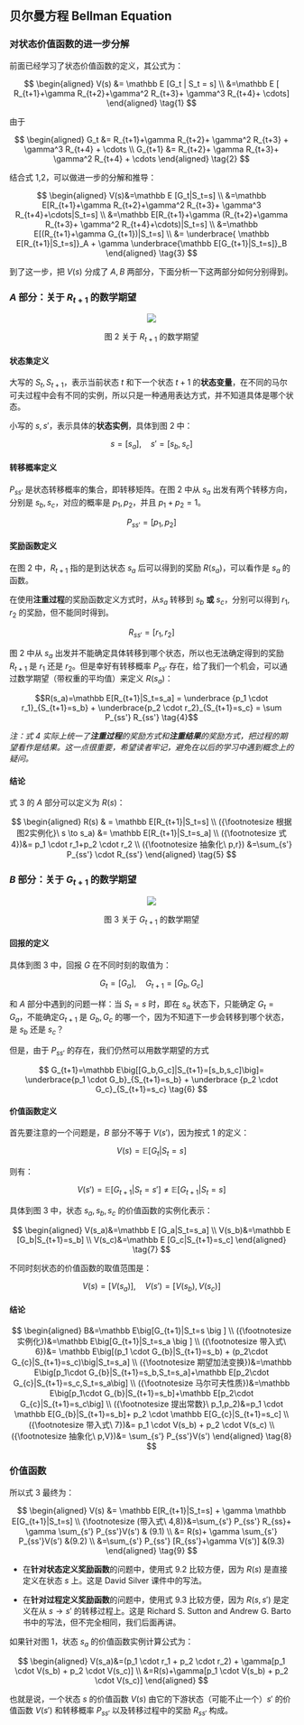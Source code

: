 
## 贝尔曼方程 Bellman Equation

### 对状态价值函数的进一步分解

前面已经学习了状态价值函数的定义，其公式为：

$$
\begin{aligned}
V(s) &= \mathbb E [G_t | S_t = s]
\\
&=\mathbb E [ R_{t+1}+\gamma R_{t+2}+\gamma^2 R_{t+3}+ \gamma^3 R_{t+4}+ \cdots]
\end{aligned}
\tag{1}
$$

由于

$$
\begin{aligned}
G_t &= R_{t+1}+\gamma R_{t+2}+ \gamma^2 R_{t+3} + \gamma^3 R_{t+4} + \cdots
\\
G_{t+1} &= R_{t+2}+ \gamma R_{t+3}+ \gamma^2 R_{t+4} + \cdots
\end{aligned}
\tag{2}
$$


结合式 1,2，可以做进一步的分解和推导：

$$
\begin{aligned}
V(s)&=\mathbb E [G_t|S_t=s]
\\
&=\mathbb E[R_{t+1}+\gamma R_{t+2}+\gamma^2 R_{t+3}+ \gamma^3 R_{t+4}+\cdots|S_t=s]
\\
&=\mathbb E[R_{t+1}+\gamma (R_{t+2}+\gamma R_{t+3}+ \gamma^2 R_{t+4}+\cdots)|S_t=s]
\\
&=\mathbb E[(R_{t+1}+\gamma G_{t+1})|S_t=s]
\\
&= \underbrace{ \mathbb E[R_{t+1}|S_t=s]}_A + \gamma \underbrace{\mathbb E[G_{t+1}|S_t=s]}_B
\end{aligned}
\tag{3}
$$

到了这一步，把 $V(s)$ 分成了 $A,B$ 两部分，下面分析一下这两部分如何分别得到。


### $A$ 部分：关于 $R_{t+1}$ 的数学期望

<center>
<img src="./img/Bellman-Rs.png">

图 2 关于 $R_{t+1}$ 的数学期望
</center>

#### 状态集定义

大写的 $S_t,S_{t+1}$，表示当前状态 $t$ 和下一个状态 $t+1$ 的**状态变量**，在不同的马尔可夫过程中会有不同的实例，所以只是一种通用表达方式，并不知道具体是哪个状态。

小写的 $s,s'$，表示具体的**状态实例**，具体到图 2 中：

$$
s = [s_a], \quad s' = [s_b,s_c]
$$


#### 转移概率定义

$P_{ss'}$ 是状态转移概率的集合，即转移矩阵。在图 2 中从 $s_a$ 出发有两个转移方向，分别是 $s_b,s_c$，对应的概率是 $p_1,p_2$，并且 $p_1+p_2=1$。

$$P_{ss'}=[p_1,p_2]$$

#### 奖励函数定义

在图 2 中，$R_{t+1}$ 指的是到达状态 $s_a$ 后可以得到的奖励 $R(s_a)$，可以看作是 $s_a$ 的函数。

在使用**注重过程**的奖励函数定义方式时，从$s_a$ 转移到 $s_b$ **或** $s_c$，分别可以得到 $r_1,r_2$ 的奖励，但不能同时得到。

$$
R_{ss'}=[r_1,r_2]
$$

图 2 中从 $s_a$ 出发并不能确定具体转移到哪个状态，所以也无法确定得到的奖励 $R_{t+1}$ 是 $r_1$ 还是 $r_2$。但是幸好有转移概率 $P_{ss'}$ 存在，给了我们一个机会，可以通过数学期望（带权重的平均值）来定义 $R(s_a)$：

$$R(s_a)=\mathbb E[R_{t+1}|S_t=s_a] = \underbrace {p_1 \cdot r_1}_{S_{t+1}=s_b} + \underbrace{p_2 \cdot r_2}_{S_{t+1}=s_c} = \sum P_{ss'} R_{ss'} \tag{4}$$

*注：式 4 实际上统一了**注重过程**的奖励方式和**注重结果**的奖励方式，把过程的期望看作是结果。这一点很重要，希望读者牢记，避免在以后的学习中遇到概念上的疑问。*

#### 结论

式 3 的 $A$ 部分可以定义为 $R(s)$：

$$
\begin{aligned}
R(s) & = \mathbb E[R_{t+1}|S_t=s]
\\
({\footnotesize 根据图2实例化}\ s \to s_a) &= \mathbb E[R_{t+1}|S_t=s_a]
\\
({\footnotesize 式4})&= p_1 \cdot  r_1+p_2 \cdot r_2 
\\
({\footnotesize 抽象化\ p,r}) &=\sum_{s'} P_{ss'} \cdot R_{ss'}
\end{aligned}
\tag{5}
$$

### $B$ 部分：关于 $G_{t+1}$ 的数学期望

<center>
<img src="./img/Bellman-G.png">

图 3 关于 $G_{t+1}$ 的数学期望
</center>

#### 回报的定义

具体到图 3 中，回报 $G$ 在不同时刻的取值为：

$$
G_t=[G_a],\quad G_{t+1}=[G_b,G_c]
$$

和 $A$ 部分中遇到的问题一样：当 $S_t=s$ 时，即在 $s_a$ 状态下，只能确定 $G_{t}=G_a$，不能确定$G_{t+1}$ 是 $G_b,G_c$ 的哪一个，因为不知道下一步会转移到哪个状态，是 $s_b$ 还是 $s_c$？

但是，由于 $P_{ss'}$ 的存在，我们仍然可以用数学期望的方式

$$
G_{t+1}=\mathbb E\big[[G_b,G_c]|S_{t+1}=[s_b,s_c]\big]= \underbrace{p_1 \cdot G_b}_{S_{t+1}=s_b} + \underbrace {p_2 \cdot G_c}_{S_{t+1}=s_c} \tag{6}
$$


#### 价值函数定义

首先要注意的一个问题是，$B$ 部分不等于 $V(s')$，因为按式 1 的定义：

$$
V(s) = \mathbb E [G_t | S_t = s]
$$

则有：

$$
V(s') = \mathbb E [G_{t+1} | S_t = s']\ne \mathbb E[G_{t+1}|S_t=s]
$$

具体到图 3 中，状态 $s_a, s_b, s_c$ 的价值函数的实例化表示：

$$
\begin{aligned}
V(s_a)&=\mathbb E [G_a|S_t=s_a] 
\\
V(s_b)&=\mathbb E [G_b|S_{t+1}=s_b] 
\\
V(s_c)&=\mathbb E [G_c|S_{t+1}=s_c]
\end{aligned}
\tag{7}
$$

不同时刻状态的价值函数的取值范围是：

$$
V(s)=[V(s_a)], \quad V(s')=[V(s_b),V(s_c)]
$$

#### 结论



$$
\begin{aligned}
B&=\mathbb E\big[G_{t+1}|S_t=s \big ] 
\\
({\footnotesize 实例化})&=\mathbb E\big[G_{t+1}|S_t=s_a \big ] 
\\
({\footnotesize 带入式\ 6})&= \mathbb E\big[(p_1 \cdot G_{b}|S_{t+1}=s_b) + (p_2\cdot G_{c}|S_{t+1}=s_c)\big|S_t=s_a]
\\
({\footnotesize 期望加法变换})&=\mathbb E\big[p_1\cdot G_{b}|S_{t+1}=s_b,S_t=s_a]+\mathbb E[p_2\cdot G_{c}|S_{t+1}=s_c,S_t=s_a\big]
\\
({\footnotesize 马尔可夫性质})&=\mathbb E\big[p_1\cdot G_{b}|S_{t+1}=s_b]+\mathbb E[p_2\cdot G_{c}|S_{t+1}=s_c\big]
\\
({\footnotesize 提出常数}\ p_1,p_2)&=p_1 \cdot \mathbb E[G_{b}|S_{t+1}=s_b]+ p_2 \cdot \mathbb E[G_{c}|S_{t+1}=s_c]
\\
({\footnotesize 带入式\ 7})&= p_1 \cdot V(s_b) + p_2 \cdot V(s_c)
\\
({\footnotesize 抽象化\ p,V})&= \sum_{s'} P_{ss'}V(s')
\end{aligned}
\tag{8}
$$


### 价值函数



所以式 3 最终为：

$$
\begin{aligned}
V(s) &= \mathbb E[R_{t+1}|S_t=s] + \gamma \mathbb E[G_{t+1}|S_t=s]
\\
{\footnotesize (带入式\ 4,8)}&=\sum_{s'} P_{ss'} R_{ss}+ \gamma \sum_{s'} P_{ss'}V(s') & (9.1)
\\
&= R(s)+ \gamma \sum_{s'} P_{ss'}V(s') &(9.2)
\\
&=\sum_{s'} P_{ss'} [R_{ss'}+\gamma V(s')] &(9.3)
\end{aligned}
\tag{9}
$$

- 在**针对状态定义奖励函数**的问题中，使用式 9.2 比较方便，因为 $R(s)$ 是直接定义在状态 $s$ 上。这是 David Silver 课件中的写法。

- 在**针对过程定义奖励函数**的问题中，使用式 9.3 比较方便，因为 $R(s,s')$ 是定义在从 $s\to s'$ 的转移过程上。这是 Richard S. Sutton and Andrew G. Barto 书中的写法，但不完全相同，我们后面再讲。

如果针对图 1，状态 $s_a$ 的价值函数实例计算公式为：

$$
\begin{aligned}
V(s_a)&=(p_1 \cdot r_1 + p_2 \cdot r_2) + \gamma[p_1 \cdot V(s_b) + p_2 \cdot V(s_c)]
\\
&=R(s)+\gamma[p_1 \cdot V(s_b) + p_2 \cdot V(s_c)]
\end{aligned}
$$

也就是说，一个状态 $s$ 的价值函数 $V(s)$ 由它的下游状态（可能不止一个）$s'$ 的价值函数 $V(s')$ 和转移概率 $P_{ss'}$ 以及转移过程中的奖励 $R_{ss'}$ 构成。

